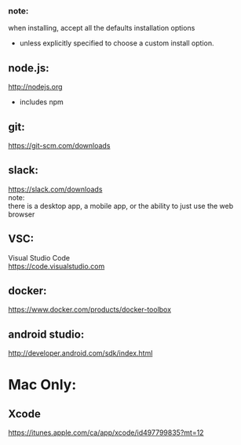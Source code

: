 
### note:  
when installing, accept all the defaults installation options
- unless explicitly specified to choose a custom install option.
  


## node.js:  
http://nodejs.org
- includes npm
  


## git:  
https://git-scm.com/downloads  
  


##  slack:  
https://slack.com/downloads  
note:  
there is a desktop app, a mobile app, or the ability to just use the web browser  
  


## VSC:  
Visual Studio Code  
https://code.visualstudio.com  
  


## docker:  
https://www.docker.com/products/docker-toolbox  
  


## android studio:  
http://developer.android.com/sdk/index.html  
  



# Mac Only:  

## Xcode  
https://itunes.apple.com/ca/app/xcode/id497799835?mt=12  
